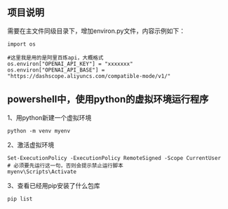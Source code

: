 
## 项目说明
需要在主文件同级目录下，增加environ.py文件，内容示例如下：
```
import os

#这里我是用的是阿里百炼api，大概格式
os.environ["OPENAI_API_KEY"] = "xxxxxxx"
os.environ["OPENAI_API_BASE"] = "https://dashscope.aliyuncs.com/compatible-mode/v1/"
```

## powershell中，使用python的虚拟环境运行程序

1、用python新建一个虚拟环境
```
python -m venv myenv
```
2、激活虚拟环境
```
Set-ExecutionPolicy -ExecutionPolicy RemoteSigned -Scope CurrentUser
# 必须要先运行这一句，否则会提示禁止运行脚本
myenv\Scripts\Activate
```
3、查看已经用pip安装了什么包库
```
pip list
```

